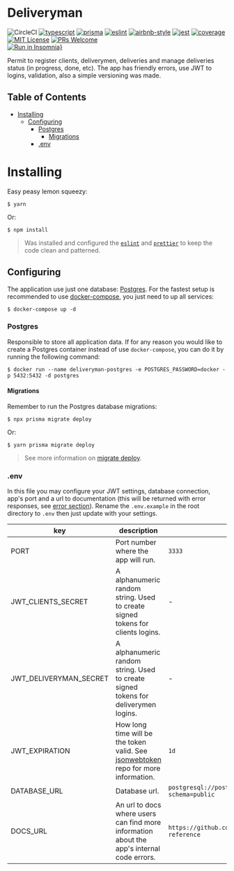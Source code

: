 # Deliveryman
![CircleCI](https://img.shields.io/circleci/build/github/DiegoVictor/deliveryman?style=flat-square&logo=circleci)
[![typescript](https://img.shields.io/badge/typescript-4.5.5-3178c6?style=flat-square&logo=typescript)](https://www.typescriptlang.org/)
[![prisma](https://img.shields.io/badge/prisma-3.10.0-326690?style=flat-square&logo=prisma&logoColor=white)](https://www.prisma.io/)
[![eslint](https://img.shields.io/badge/eslint-8.9.0-4b32c3?style=flat-square&logo=eslint)](https://eslint.org/)
[![airbnb-style](https://flat.badgen.net/badge/style-guide/airbnb/ff5a5f?icon=airbnb)](https://github.com/airbnb/javascript)
[![jest](https://img.shields.io/badge/jest-27.5.1-brightgreen?style=flat-square&logo=jest)](https://jestjs.io/)
[![coverage](https://img.shields.io/codecov/c/gh/DiegoVictor/deliveryman?logo=codecov&style=flat-square)](https://codecov.io/gh/DiegoVictor/deliveryman)
[![MIT License](https://img.shields.io/badge/license-MIT-green?style=flat-square)](https://github.com/DiegoVictor/deliveryman/blob/master/LICENSE)
[![PRs Welcome](https://img.shields.io/badge/PRs-welcome-brightgreen.svg?style=flat-square)](http://makeapullrequest.com)<br>
[![Run in Insomnia}](https://insomnia.rest/images/run.svg)](https://insomnia.rest/run/?label=Deliveryman&uri=https%3A%2F%2Fraw.githubusercontent.com%2FDiegoVictor%2Fdeliveryman%2Fmaster%2FInsomnia_2022-01-11.json)

Permit to register clients, deliverymen, deliveries and manage deliveries status (in progress, done, etc). The app has friendly errors, use JWT to logins, validation, also a simple versioning was made.

## Table of Contents
* [Installing](#installing)
  * [Configuring](#configuring)
    * [Postgres](#postgres)
      * [Migrations](#migrations)
    * [.env](#env)

# Installing
Easy peasy lemon squeezy:
```
$ yarn
```
Or:
```
$ npm install
```
> Was installed and configured the [`eslint`](https://eslint.org/) and [`prettier`](https://prettier.io/) to keep the code clean and patterned.

## Configuring
The application use just one database: [Postgres](https://www.postgresql.org/). For the fastest setup is recommended to use [docker-compose](https://docs.docker.com/compose/), you just need to up all services:
```
$ docker-compose up -d
```

### Postgres
Responsible to store all application data. If for any reason you would like to create a Postgres container instead of use `docker-compose`, you can do it by running the following command:
```
$ docker run --name deliveryman-postgres -e POSTGRES_PASSWORD=docker -p 5432:5432 -d postgres
```

#### Migrations
Remember to run the Postgres database migrations:
```
$ npx prisma migrate deploy
```
Or:
```
$ yarn prisma migrate deploy
```
> See more information on [migrate deploy](https://www.prisma.io/docs/reference/api-reference/command-reference#migrate-deploy).

### .env
In this file you may configure your JWT settings, database connection, app's port and a url to documentation (this will be returned with error responses, see [error section](#error-handling)). Rename the `.env.example` in the root directory to `.env` then just update with your settings.

|key|description|default
|---|---|---
|PORT|Port number where the app will run.|`3333`
|JWT_CLIENTS_SECRET|A alphanumeric random string. Used to create signed tokens for clients logins.| -
|JWT_DELIVERYMAN_SECRET|A alphanumeric random string. Used to create signed tokens for deliverymen logins.| -
|JWT_EXPIRATION|How long time will be the token valid. See [jsonwebtoken](https://github.com/auth0/node-jsonwebtoken#usage) repo for more information.|`1d`
|DATABASE_URL|Database url.|`postgresql://postgres:docker@localhost:5432/deliveryman?schema=public`
|DOCS_URL|An url to docs where users can find more information about the app's internal code errors.|`https://github.com/DiegoVictor/deliveryman#errors-reference`
